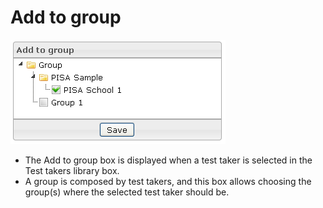 <!--
parent: 'Manage Test Takers'
created_at: '2012-03-29 15:26:27'
updated_at: '2013-03-13 13:41:45'
authors:
    - 'Jérôme Bogaerts'
contributors:
    - 'Franck Gismondi'
tags:
    - 'Manage Test Takers'
-->

Add to group
============

![](../resources/testtakers-addtogroup.png)

-   The Add to group box is displayed when a test taker is selected in the Test takers library box.
-   A group is composed by test takers, and this box allows choosing the group(s) where the selected test taker should be.



